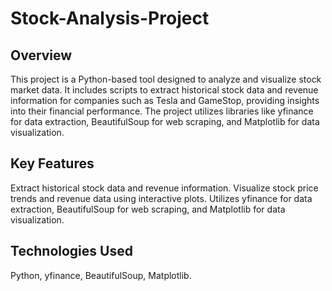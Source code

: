 # Stock-Analysis-Project

## Overview
This project is a Python-based tool designed to analyze and visualize stock market data. It includes scripts to extract historical stock data and revenue information for companies such as Tesla and GameStop, providing insights into their financial performance. The project utilizes libraries like yfinance for data extraction, BeautifulSoup for web scraping, and Matplotlib for data visualization.

## Key Features
Extract historical stock data and revenue information.
Visualize stock price trends and revenue data using interactive plots.
Utilizes yfinance for data extraction, BeautifulSoup for web scraping, and Matplotlib for data visualization.

## Technologies Used
Python,
yfinance,
BeautifulSoup,
Matplotlib.
